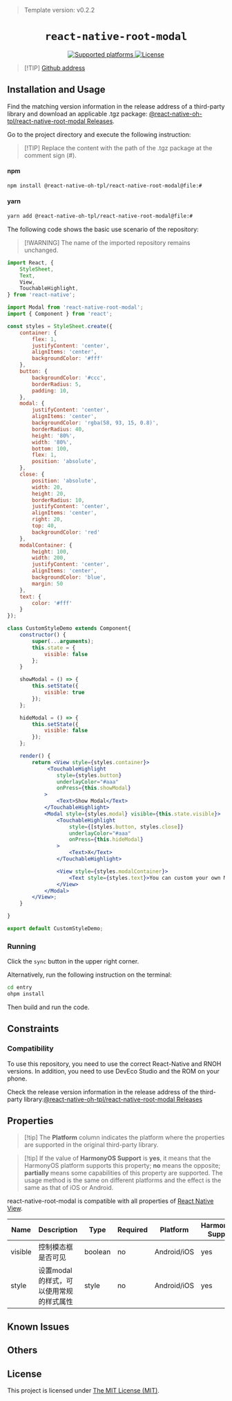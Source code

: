 > Template version: v0.2.2

<p align="center">
  <h1 align="center"> <code>react-native-root-modal</code> </h1>
</p>
<p align="center">
    <a href="https://github.com/magicismight/react-native-root-modal">
        <img src="https://img.shields.io/badge/platforms-android%20|%20ios%20|%20harmony%20-lightgrey.svg" alt="Supported platforms" />
    </a>
    <a href="https://github.com/magicismight/react-native-root-modal/blob/master/LICENSE">
        <img src="https://img.shields.io/badge/license-MIT-green.svg" alt="License" />
        <!-- <img src="https://img.shields.io/badge/license-Apache-blue.svg" alt="License" /> -->
    </a>
</p>

> [!TIP] [Github address](https://github.com/react-native-oh-library/react-native-root-modal)

## Installation and Usage

Find the matching version information in the release address of a third-party library and download an applicable .tgz package: [@react-native-oh-tpl/react-native-root-modal Releases](https://github.com/react-native-oh-library/react-native-root-modal/releases).

Go to the project directory and execute the following instruction:

> [!TIP] Replace the content with the path of the .tgz package at the comment sign (#).

<!-- tabs:start -->

#### **npm**

```bash
npm install @react-native-oh-tpl/react-native-root-modal@file:#
```

#### **yarn**

```bash
yarn add @react-native-oh-tpl/react-native-root-modal@file:#
```

<!-- tabs:end -->

The following code shows the basic use scenario of the repository:

> [!WARNING] The name of the imported repository remains unchanged.

```jsx
import React, {
    StyleSheet,
    Text,
    View,
    TouchableHighlight,
} from 'react-native';

import Modal from 'react-native-root-modal';
import { Component } from 'react';

const styles = StyleSheet.create({
    container: {
        flex: 1,
        justifyContent: 'center',
        alignItems: 'center',
        backgroundColor: '#fff'
    },
    button: {
        backgroundColor: '#ccc',
        borderRadius: 5,
        padding: 10,
    },
    modal: {
        justifyContent: 'center',
        alignItems: 'center',
        backgroundColor: 'rgba(58, 93, 15, 0.8)',
        borderRadius: 40,
        height: '80%',
        width: '80%',
        bottom: 100,
        flex: 1,
        position: 'absolute',
    },
    close: {
        position: 'absolute',
        width: 20,
        height: 20,
        borderRadius: 10,
        justifyContent: 'center',
        alignItems: 'center',
        right: 20,
        top: 40,
        backgroundColor: 'red'
    },
    modalContainer: {
        height: 100,
        width: 200,
        justifyContent: 'center',
        alignItems: 'center',
        backgroundColor: 'blue',
        margin: 50
    },
    text: {
        color: '#fff'
    }
});

class CustomStyleDemo extends Component{
    constructor() {
        super(...arguments);
        this.state = {
            visible: false
        };
    }

    showModal = () => {
        this.setState({
            visible: true
        });
    };

    hideModal = () => {
        this.setState({
            visible: false
        });
    };

    render() {
        return <View style={styles.container}>
             <TouchableHighlight
                style={styles.button}
                underlayColor="#aaa"
                onPress={this.showModal}
            >
                <Text>Show Modal</Text>
            </TouchableHighlight>
            <Modal style={styles.modal} visible={this.state.visible}>
                <TouchableHighlight
                    style={[styles.button, styles.close]}
                    underlayColor="#aaa"
                    onPress={this.hideModal}
                >
                    <Text>X</Text>
                </TouchableHighlight>

                <View style={styles.modalContainer}>
                    <Text style={styles.text}>You can custom your own Modal style</Text>
                </View>
            </Modal>
        </View>;
    }

}

export default CustomStyleDemo;
```

### Running

Click the `sync` button in the upper right corner.

Alternatively, run the following instruction on the terminal:

```bash
cd entry
ohpm install
```

Then build and run the code.

## Constraints

### Compatibility

To use this repository, you need to use the correct React-Native and RNOH versions. In addition, you need to use DevEco Studio and the ROM on your phone.

Check the release version information in the release address of the third-party library:[@react-native-oh-tpl/react-native-root-modal Releases](https://github.com/react-native-oh-library/react-native-root-modal/releases)


## Properties 

> [!tip] The **Platform** column indicates the platform where the properties are supported in the original third-party library.

> [!tip] If the value of **HarmonyOS Support** is **yes**, it means that the HarmonyOS platform supports this property; **no** means the opposite; **partially** means some capabilities of this property are supported. The usage method is the same on different platforms and the effect is the same as that of iOS or Android.

react-native-root-modal is compatible with all properties of [React Native View](https://reactnative.dev/docs/view#props).

| Name | Description | Type | Required | Platform | HarmonyOS Support  |
| ---- | ----------- | ---- | -------- | -------- | ------------------ |
| visible  | 控制模态框是否可见  | boolean  | no | Android/iOS  | yes |
| style  | 设置modal的样式，可以使用常规的样式属性  | style  | no | Android/iOS  | yes |

## Known Issues

## Others

## License

This project is licensed under [The MIT License (MIT)](https://github.com/magicismight/react-native-root-modal/blob/master/LICENSE).
